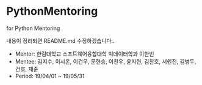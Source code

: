 # PythonMentoring
for Python Mentoring 

내용이 정리되면 README.md 수정하겠습니다..

- Mentor: 한림대학교 소프트웨어융합대학 빅데이터학과 이한빈
- Mentee: 김지수, 이시온, 이건우, 문현승, 이찬우, 윤지현, 김찬호, 서원진, 김병두, 건호, 재준
- Period: 19/04/01 ~ 19/05/31
